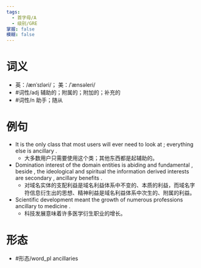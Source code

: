 ```yaml
---
tags:
  - 首字母/A
  - 级别/GRE
掌握: false
模糊: false
---
```

# 词义
- 英：/ænˈsɪləri/； 美：/ˈænsəleri/
- #词性/adj  辅助的；附属的；附加的；补充的
- #词性/n  助手；随从
# 例句
- It is the only class that most users will ever need to look at ; everything else is ancillary .
	- 大多数用户只需要使用这个类；其他东西都是起辅助的。
- Domination interest of the domain entities is abiding and fundamental , beside , the ideological and spiritual the information derived interests are secondary , ancillary benefits .
	- 对域名实体的支配利益是域名利益体系中不变的、本质的利益，而域名字符信息衍生出的思想、精神利益是域名利益体系中次生的、附属的利益。
- Scientific development meant the growth of numerous professions ancillary to medicine .
	- 科技发展意味着许多医学衍生职业的增长。
# 形态
- #形态/word_pl ancillaries
